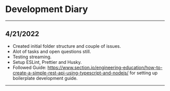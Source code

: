# Development Diary

---

## 4/21/2022

- Created initial folder structure and couple of issues.
- Alot of tasks and open questions still.
- Testing streaming.
- Setup ESLint, Prettier and Husky.
- Followed Guide: https://www.section.io/engineering-education/how-to-create-a-simple-rest-api-using-typescript-and-nodejs/ for setting up boilerplate development guide.

---
